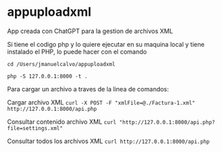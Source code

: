 # appuploadxml
App creada con ChatGPT para la gestion de archivos XML

Si tiene el codigo php y lo quiere ejecutar en su maquina local y tiene instalado el PHP, lo puede hacer con el comando

```cd /Users/jmanuelcalvo/appuploadxml```

```php -S 127.0.0.1:8000 -t .```

Para cargar un archivo a traves de la linea de comandos:


Cargar archivo XML
`curl -X POST -F "xmlFile=@./Factura-1.xml" http://127.0.0.1:8000/api.php`

Consultar contenido archivo XML
`curl "http://127.0.0.1:8000/api.php?file=settings.xml"`

Consultar todos los archivos XML
`curl http://127.0.0.1:8000/api.php`

